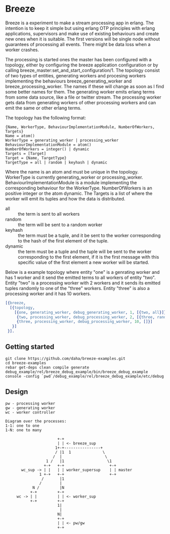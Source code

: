 Breeze
======
Breeze is a experiment to make a stream processing app in erlang.  The
intention is to keep it simple but using erlang OTP principles with
erlang applications, supervisors and make use of existing behaviours
and create new ones when it is suitable. The first versions will be
single node without guarantees of processing all events.  There might
be data loss when a worker crashes.

The processing is started ones the master has been configured with a
topology, either by configuring the breeze application configuration
or by calling breeze_master:set_and_start_configuration/1. The
topology consist of two types of entities, generating workers and
procesing workers implementing the behaviours breeze_generating_worker
and breeze_processing_worker. The names if these will change as soon
as I find some better names for them. The generating worker emits
erlang terms from some data source, like a file or twitter stream. The
processing worker gets data from generating workers of other
processing workers and can emit the same or other erlang terms.

The topology has the following format:
```
{Name, WorkerType, BehaviourImplementationModule, NumberOfWorkers, Targets}
Name = atom()
WorkerType = generating_worker | processing_worker
BehaviourImplementationModule = atom()
NumberOfWorkers = integer() | dynamic
Targets = [Target]
Target = {Name, TargetType}
TargetType = all | random | keyhash | dynamic
```

Where the name is an atom and must be unique in the
topology. WorkerType is currently generating_worker or
processing_worker. BehaviourImplementationModule is a module
implementing the corresponding behaviour for the
WorkerType. NumberOfWorkers is an positive integer or the atom
dynamic. The Targets is a list of where the worker will emit its
tuples and how the data is distributed.

<dl>
  <dt>all</dt>
  <dd>the term is sent to all workers</dd>

  <dt>random</dt>
  <dd>the term will be sent to a random worker</dd>

  <dt>keyhash</dt>
  <dd>the term must be a tuple, and it be sent to the worker
  corresponding to the hash of the first element of the tuple.</dd>

  <dt>dynamic</dt>
  <dd>the term must be a tuple and the tuple will be sent to the
  worker corresponding to the first element, if it is the first
  message with this specific value of the first element a new worker
  will be started.</dd>
</dl>

Below is a example topology where entity "one" is a genrating worker
and has 1 worker and it send the emitted terms to all workers of
entity "two". Entity "two" is a processing worker with 2 workers and
it sends its emitted tuples randomly to one of the "three" workers.
Entity "three" is also a processing worker and it has 10 workers.

```erlang
[{breeze,
  [{topology,
    [{one, generating_worker, debug_generating_worker, 1, [{two, all}]},
     {two, processing_worker, debug_processing_worker, 2, [{three, random}]},
     {three, processing_worker, debug_processing_worker, 10, []}]
   }]
 }].
```

Getting started
---------------
```
git clone https://github.com/daha/breeze-examples.git
cd breeze-examples
rebar get-deps clean compile generate
debug_example/rel/breeze_debug_example/bin/breeze_debug_example console -config `pwd`/debug_example/rel/breeze_debug_example/etc/debug
```

Design
------
```
pw - processing worker
gw - generating worker
wc - worker controller

Diagram over the processes:
1-1: one to one
1-N: one to many

                       +-+
                       | | <- breeze_sup
                      1+-+----------------+
                      / |1  1              \
                     /  |                   \
                  1 /   |1                   \1
                 +-+   +-+                    +-+
       wc_sup -> | |   | | worker_supersup    | | master
               1 +-+   +-+                    +-+
                /       |1
               /        |
            N /         |N
           +-+         +-+
     wc -> | |         | | <- worker_sup
           +-+         +-+
                       1|
                        |
                       N|
                       +-+
                       | | <- pw/gw
                       +-+
```
